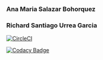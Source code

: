 ### Ana Maria Salazar Bohorquez
### Richard Santiago Urrea Garcia

[![CircleCI](https://circleci.com/gh/RichardUG/CVDSLab6.svg?style=svg)](https://app.circleci.com/pipelines/github/RichardUG/CVDSLab6)

[![Codacy Badge](https://app.codacy.com/project/badge/Grade/9ca0d497ba0b4c698a39b9b9ad669603)](https://www.codacy.com/gh/RichardUG/CVDSLab6/dashboard?utm_source=github.com&amp;utm_medium=referral&amp;utm_content=RichardUG/CVDSLab6&amp;utm_campaign=Badge_Grade)
